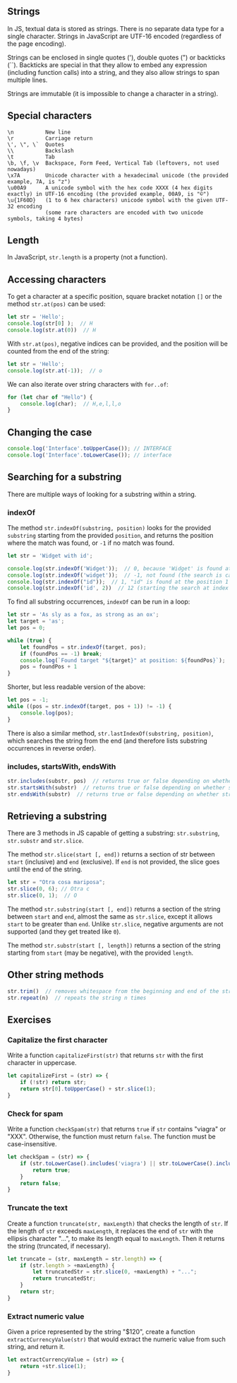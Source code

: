 ## Strings

In JS, textual data is stored as strings. There is no separate data type for a single character. Strings in JavaScript are UTF-16 encoded (regardless of the page encoding).

Strings can be enclosed in single quotes ('), double quotes (") or backticks (``). Backticks are special in that they allow to embed any expression (including function calls) into a string, and they also allow strings to span multiple lines.

Strings are immutable (it is impossible to change a character in a string).

## Special characters

```
\n          New line
\r          Carriage return
\', \", \` 	Quotes
\\ 	        Backslash
\t 	        Tab
\b, \f, \v 	Backspace, Form Feed, Vertical Tab (leftovers, not used nowadays)
\x7A        Unicode character with a hexadecimal unicode (the provided example, 7A, is "z")
\u00A9 	    A unicode symbol with the hex code XXXX (4 hex digits exactly) in UTF-16 encoding (the provided example, 00A9, is "©")
\u{1F60D}   (1 to 6 hex characters) unicode symbol with the given UTF-32 encoding
            (some rare characters are encoded with two unicode symbols, taking 4 bytes)
```

## Length

In JavaScript, `str.length` is a property (not a function).

## Accessing characters

To get a character at a specific position, square bracket notation `[]` or the method `str.at(pos)` can be used:

```js
let str = 'Hello';
console.log(str[0] );  // H
console.log(str.at(0))  // H
```

With `str.at(pos)`, negative indices can be provided, and the position will be counted from the end of the string:

```js
let str = 'Hello';
console.log(str.at(-1));  // o
```

We can also iterate over string characters with `for..of`:

```js
for (let char of "Hello") {
    console.log(char);  // H,e,l,l,o
}
```

## Changing the case

```js
console.log('Interface'.toUpperCase()); // INTERFACE
console.log('Interface'.toLowerCase()); // interface
```

## Searching for a substring

There are multiple ways of looking for a substring within a string.

### indexOf

The method `str.indexOf(substring, position)` looks for the provided `substring` starting from the provided `position`, and returns the position where the match was found, or `-1` if no match was found.

```js
let str = 'Widget with id';

console.log(str.indexOf('Widget'));  // 0, because 'Widget' is found at the beginning
console.log(str.indexOf('widget'));  // -1, not found (the search is case-sensitive)
console.log(str.indexOf("id"));  // 1, "id" is found at the position 1 (W*id*get with id)
console.log(str.indexOf('id', 2))  // 12 (starting the search at index 2)
```

To find all substring occurrences, `indexOf` can be run in a loop:

```js
let str = 'As sly as a fox, as strong as an ox';
let target = 'as';
let pos = 0;

while (true) {
    let foundPos = str.indexOf(target, pos);
    if (foundPos == -1) break;
    console.log(`Found target "${target}" at position: ${foundPos}`);
    pos = foundPos + 1
}
```

Shorter, but less readable version of the above:

```js
let pos = -1;
while ((pos = str.indexOf(target, pos + 1)) != -1) {
    console.log(pos);
}
```

There is also a similar method, `str.lastIndexOf(substring, position)`, which searches the string from the end (and therefore lists substring occurrences in reverse order).

### includes, startsWith, endsWith

```js
str.includes(substr, pos)  // returns true or false depending on whether str contains substr
str.startsWith(substr)  // returns true or false depending on whether str starts with substr
str.endsWith(substr)  // returns true or false depending on whether str ends with substr
```

## Retrieving a substring

There are 3 methods in JS capable of getting a substring: `str.substring`, `str.substr` and `str.slice`.

The method `str.slice(start [, end])` returns a section of str between `start` (inclusive) and `end` (exclusive). If `end` is not provided, the slice goes until the end of the string.

```js
let str = "Otra cosa mariposa";
str.slice(0, 6); // Otra c
str.slice(0, 1);  // O
```

The method `str.substring(start [, end])` returns a section of the string between `start` and `end`, almost the same as `str.slice`, except it allows `start` to be greater than `end`. Unlike `str.slice`, negative arguments are not supported (and they get treated like `0`).

The method `str.substr(start [, length])` returns a section of the string starting from `start` (may be negative), with the provided `length`.

## Other string methods

```js
str.trim()  // removes whitespace from the beginning and end of the string
str.repeat(n)  // repeats the string n times
```

## Exercises

### Capitalize the first character

Write a function `capitalizeFirst(str)` that returns `str` with the first character in uppercase.

```js
let capitalizeFirst = (str) => {
    if (!str) return str;
    return str[0].toUpperCase() + str.slice(1);
}
```

### Check for spam

Write a function `checkSpam(str)` that returns `true` if `str` contains "viagra" or "XXX". Otherwise, the function must return `false`. The function must be case-insensitive.

```js
let checkSpam = (str) => {
    if (str.toLowerCase().includes('viagra') || str.toLowerCase().includes('xxx')) {
        return true;
    }
    return false;
}
```

### Truncate the text

Create a function `truncate(str, maxLength)` that checks the length of `str`. If the length of `str` exceeds `maxLength`, it replaces the end of `str` with the ellipsis character "…", to make its length equal to `maxLength`. Then it returns the string (truncated, if necessary).

```js
let truncate = (str, maxLength = str.length) => {
    if (str.length > +maxLength) {
        let truncatedStr = str.slice(0, +maxLength) + "...";
        return truncatedStr;
    }
    return str;
}
```

### Extract numeric value

Given a price represented by the string "$120", create a function `extractCurrencyValue(str)` that would extract the numeric value from such string, and return it.

```js
let extractCurrencyValue = (str) => {
    return +str.slice(1);
}
```
